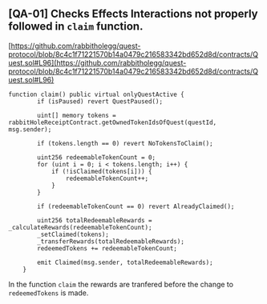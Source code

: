 ## [QA-01] **Checks Effects Interactions not properly followed in `claim` function.**

[https://github.com/rabbitholegg/quest-protocol/blob/8c4c1f71221570b14a0479c216583342bd652d8d/contracts/Quest.sol#L96](https://github.com/rabbitholegg/quest-protocol/blob/8c4c1f71221570b14a0479c216583342bd652d8d/contracts/Quest.sol#L96)

```solidity
function claim() public virtual onlyQuestActive {
        if (isPaused) revert QuestPaused();

        uint[] memory tokens = rabbitHoleReceiptContract.getOwnedTokenIdsOfQuest(questId, msg.sender);

        if (tokens.length == 0) revert NoTokensToClaim();

        uint256 redeemableTokenCount = 0;
        for (uint i = 0; i < tokens.length; i++) {
            if (!isClaimed(tokens[i])) {
                redeemableTokenCount++;
            }
        }

        if (redeemableTokenCount == 0) revert AlreadyClaimed();

        uint256 totalRedeemableRewards = _calculateRewards(redeemableTokenCount);
        _setClaimed(tokens);
        _transferRewards(totalRedeemableRewards);
        redeemedTokens += redeemableTokenCount;

        emit Claimed(msg.sender, totalRedeemableRewards);
    }
```

In the function `claim` the rewards are tranfered before the change to `redeemedTokens` is made.